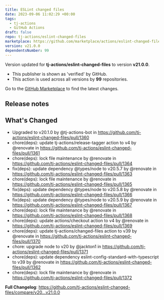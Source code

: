 ```yaml
---
title: ESLint changed files
date: 2023-09-06 11:02:29 +00:00
tags:
  - tj-actions
  - GitHub Actions
draft: false
repo: tj-actions/eslint-changed-files
marketplace: https://github.com/marketplace/actions/eslint-changed-files
version: v21.0.0
dependentsNumber: 99
---
```



Version updated for **tj-actions/eslint-changed-files** to version **v21.0.0**.
- This publisher is shown as 'verified' by GitHub.
- This action is used across all versions by **99** repositories.

Go to the [GitHub Marketplace](https://github.com/marketplace/actions/eslint-changed-files) to find the latest changes.

## Release notes

## What's Changed
* Upgraded to v20.1.0 by @tj-actions-bot in https://github.com/tj-actions/eslint-changed-files/pull/1360
* chore(deps): update tj-actions/release-tagger action to v4 by @renovate in https://github.com/tj-actions/eslint-changed-files/pull/1361
* chore(deps): lock file maintenance by @renovate in https://github.com/tj-actions/eslint-changed-files/pull/1364
* fix(deps): update dependency @types/node to v20.5.7 by @renovate in https://github.com/tj-actions/eslint-changed-files/pull/1363
* chore(deps): lock file maintenance by @renovate in https://github.com/tj-actions/eslint-changed-files/pull/1365
* fix(deps): update dependency @types/node to v20.5.8 by @renovate in https://github.com/tj-actions/eslint-changed-files/pull/1366
* fix(deps): update dependency @types/node to v20.5.9 by @renovate in https://github.com/tj-actions/eslint-changed-files/pull/1367
* chore(deps): lock file maintenance by @renovate in https://github.com/tj-actions/eslint-changed-files/pull/1368
* chore(deps): update actions/checkout action to v4 by @renovate in https://github.com/tj-actions/eslint-changed-files/pull/1369
* chore(deps): update tj-actions/changed-files action to v39 by @renovate in https://github.com/tj-actions/eslint-changed-files/pull/1370
* chore: upgrade node to v20 by @jackton1 in https://github.com/tj-actions/eslint-changed-files/pull/1371
* chore(deps): update dependency eslint-config-standard-with-typescript to v39 by @renovate in https://github.com/tj-actions/eslint-changed-files/pull/1362
* chore(deps): lock file maintenance by @renovate in https://github.com/tj-actions/eslint-changed-files/pull/1372


**Full Changelog**: https://github.com/tj-actions/eslint-changed-files/compare/v20...v21.0.0
